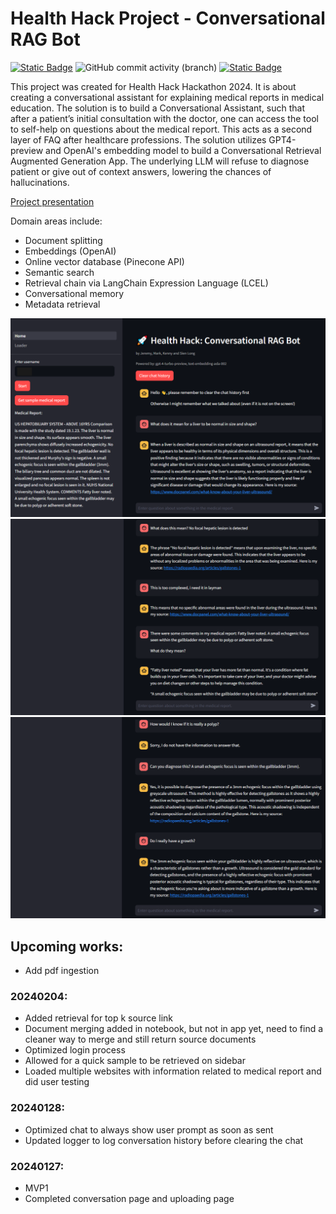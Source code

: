 # Health Hack Project - Conversational RAG Bot
<a href="https://github.com/sienlonglim/healthhack"><img alt="Static Badge" src="https://img.shields.io/badge/github-black?style=flat-square&logo=github"></a> <img alt="GitHub commit activity (branch)" src="https://img.shields.io/github/commit-activity/t/sienlonglim/healthhack">
<a href="https://healthhack-rag.streamlit.app/"><img alt="Static Badge" src="https://img.shields.io/badge/Streamlit%20App-red?style=flat-square&logo=streamlit&labelColor=white"></a> 

This project was created for Health Hack Hackathon 2024. It is about creating a conversational assistant for explaining medical reports in medical education. The solution is to build a Conversational Assistant, such that after a patient’s initial consultation with the doctor, one can access the tool to self-help on questions about the medical report. This acts as a second layer of FAQ after healthcare professions. The solution utilizes GPT4-preview and OpenAI's embedding model to build a Conversational Retrieval Augmented Generation App. The underlying LLM will refuse to diagnose patient or give out of context answers, lowering the chances of hallucinations.

<a href=https://youtu.be/YRcP2JbHZoQ>Project presentation</a>

Domain areas include:
- Document splitting
- Embeddings (OpenAI)
- Online vector database (Pinecone API)
- Semantic search
- Retrieval chain via LangChain Expression Language (LCEL)
- Conversational memory
- Metadata retrieval

![Screenshot](images/eg1-1.PNG)
![Screenshot](images/eg1-2v2.PNG)
![Screenshot](images/eg1-3v2.PNG)

## Upcoming works:
- Add pdf ingestion

### 20240204:
- Added retrieval for top k source link
- Document merging added in notebook, but not in app yet, need to find a cleaner way to merge and still return source documents
- Optimized login process
- Allowed for a quick sample to be retrieved on sidebar
- Loaded multiple websites with information related to medical report and did user testing

### 20240128:
- Optimized chat to always show user prompt as soon as sent
- Updated logger to log conversation history before clearing the chat

### 20240127:
- MVP1
- Completed conversation page and uploading page